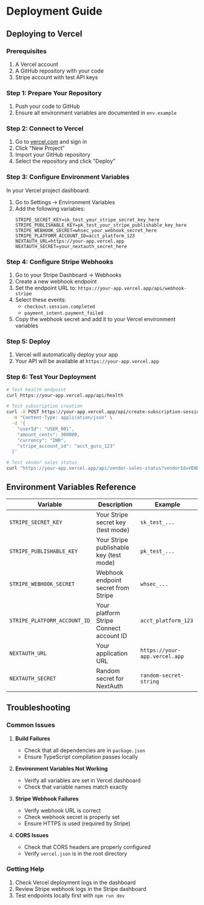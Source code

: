 # Deployment Guide

## Deploying to Vercel

### Prerequisites
1. A Vercel account
2. A GitHub repository with your code
3. Stripe account with test API keys

### Step 1: Prepare Your Repository
1. Push your code to GitHub
2. Ensure all environment variables are documented in `env.example`

### Step 2: Connect to Vercel
1. Go to [vercel.com](https://vercel.com) and sign in
2. Click "New Project"
3. Import your GitHub repository
4. Select the repository and click "Deploy"

### Step 3: Configure Environment Variables
In your Vercel project dashboard:

1. Go to Settings → Environment Variables
2. Add the following variables:
   ```
   STRIPE_SECRET_KEY=sk_test_your_stripe_secret_key_here
   STRIPE_PUBLISHABLE_KEY=pk_test_your_stripe_publishable_key_here
   STRIPE_WEBHOOK_SECRET=whsec_your_webhook_secret_here
   STRIPE_PLATFORM_ACCOUNT_ID=acct_platform_123
   NEXTAUTH_URL=https://your-app.vercel.app
   NEXTAUTH_SECRET=your_nextauth_secret_here
   ```

### Step 4: Configure Stripe Webhooks
1. Go to your Stripe Dashboard → Webhooks
2. Create a new webhook endpoint
3. Set the endpoint URL to: `https://your-app.vercel.app/api/webhook-stripe`
4. Select these events:
   - `checkout.session.completed`
   - `payment_intent.payment_failed`
5. Copy the webhook secret and add it to your Vercel environment variables

### Step 5: Deploy
1. Vercel will automatically deploy your app
2. Your API will be available at `https://your-app.vercel.app`

### Step 6: Test Your Deployment
```bash
# Test health endpoint
curl https://your-app.vercel.app/api/health

# Test subscription creation
curl -X POST https://your-app.vercel.app/api/create-subscription-session \
  -H "Content-Type: application/json" \
  -d '{
    "userId": "USER_001",
    "amount_cents": 300000,
    "currency": "INR",
    "stripe_account_id": "acct_guru_123"
  }'

# Test vendor sales status
curl "https://your-app.vercel.app/api/vendor-sales-status?vendorId=VENDOR_001"
```

## Environment Variables Reference

| Variable | Description | Example |
|----------|-------------|---------|
| `STRIPE_SECRET_KEY` | Your Stripe secret key (test mode) | `sk_test_...` |
| `STRIPE_PUBLISHABLE_KEY` | Your Stripe publishable key (test mode) | `pk_test_...` |
| `STRIPE_WEBHOOK_SECRET` | Webhook endpoint secret from Stripe | `whsec_...` |
| `STRIPE_PLATFORM_ACCOUNT_ID` | Your platform Stripe Connect account ID | `acct_platform_123` |
| `NEXTAUTH_URL` | Your application URL | `https://your-app.vercel.app` |
| `NEXTAUTH_SECRET` | Random secret for NextAuth | `random-secret-string` |

## Troubleshooting

### Common Issues

1. **Build Failures**
   - Check that all dependencies are in `package.json`
   - Ensure TypeScript compilation passes locally

2. **Environment Variables Not Working**
   - Verify all variables are set in Vercel dashboard
   - Check that variable names match exactly

3. **Stripe Webhook Failures**
   - Verify webhook URL is correct
   - Check webhook secret is properly set
   - Ensure HTTPS is used (required by Stripe)

4. **CORS Issues**
   - Check that CORS headers are properly configured
   - Verify `vercel.json` is in the root directory

### Getting Help

1. Check Vercel deployment logs in the dashboard
2. Review Stripe webhook logs in the Stripe dashboard
3. Test endpoints locally first with `npm run dev` 